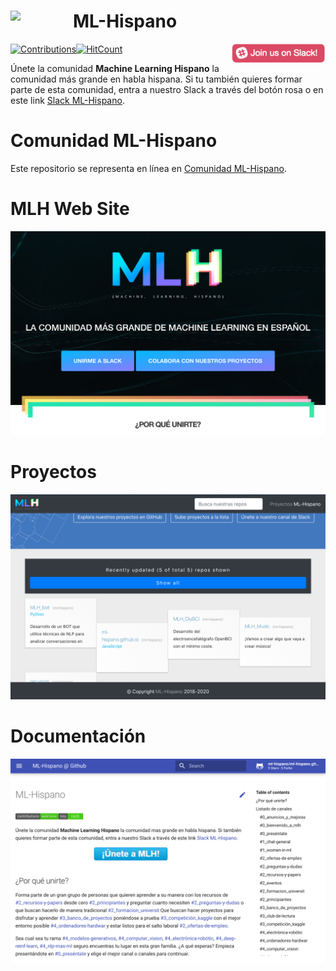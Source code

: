 # ML-Hispano <img align="left" width="100" src="docs/assets/img/mlh-logo.png">

[![Contributions](https://img.shields.io/badge/contributions-welcome-brightgreen.svg?style=flat)](https://github.com/ml-hispano/recursos-ml)[![HitCount](http://hits.dwyl.io/ml-hispano/recursos-ml.svg)](http://hits.dwyl.io/ml-hispano/recursos-ml)
[<img align="right" width="150" src="docs/assets/images/join-slack-team.png">](https://bit.ly/35Kp83O)

Únete la comunidad **Machine Learning Hispano** la comunidad más grande en habla hispana. Si tu también quieres formar parte de esta comunidad, entra a nuestro Slack a través del botón rosa o en este link [Slack ML-Hispano](https://bit.ly/35Kp83O).


# Comunidad ML-Hispano
Este repositorio se representa en línea en [Comunidad ML-Hispano](http://machinelearninghispano.com).

# MLH Web Site
[![Web MLH](docs/assets/img/mlh-portada.jpeg)](http://machinelearninghispano.com/indexb.html)

# Proyectos
[![Proyectos](docs/assets/img/mlh-proyectos.jpeg)](http://machinelearninghispano.com/projects.html)

# Documentación
[![Documentación](docs/assets/img/mlh-doc.jpeg)](http://machinelearninghispano.com)
